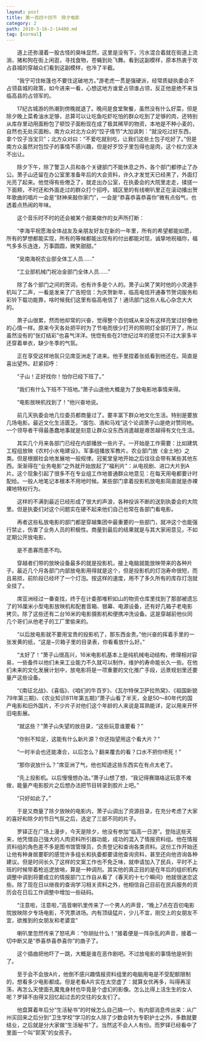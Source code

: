```yaml
---
layout: post
title: 第一百四十四节　除夕电影
category: 2
path: 2010-3-16-2-14400.md
tag: [normal]
---
```


　　道上还弥漫着一股古怪的臭味显然，这里是没有下，污水混合着就在街道上流淌，猪和狗在街上闲逛，寻找食物，苍蝇到处飞舞。看到这副模样，原本热衷于攻占县城的穿越众们看到这副模样，也冷了半截。

　　“我宁可住帐篷也不要住这破地方。”游老虎一贯是强硬派，经常质疑执委会不占领县城的政策，如今进来一看，心想这地方谁爱占领谁占领，反正他是绝不来当临高县的占领军的。

　　17纪古城游的热潮到傍晚就退了。晚间是食堂聚餐，虽然没有什么好菜，但是除夕晚上菜肴油水足够，总算可以让吃鱼吃虾吃怕的群众吃到了足够的肉，还特别从库存里动用面粉包了顿饺子面粉现在成了极其稀罕的物资，本地是不种小麦的，自然也无处买面粉。南方众对北方众的“饺子情节”大加讽刺：“就没吃过好东西，拿个饺子当宝贝”；北方众对曰：“不爱吃就别吃，让我们这些土包子吃好了。”但是南方众虽然对包饺子的事情不感兴趣，但是好歹饺子里包得也是肉，这个权力坚决不出让。

　　除夕下午，除了警卫人员和各个关键部门不能休息之外，各个部门都停止了办公。萧子山还留在办公室里准备年后的大会资料，许久才发觉天已经黑了，外面灯光亮了起来。他觉得有些倦乏了，就走出办公室，在执委会的大院里走走，揉搓一下面颊，不时还和外面走过的群众打个招呼。城区里的有线喇叭里正在滚动播出贺年歌曲的唱片一会是“财神来敲你家门”，一会是“恭喜恭喜恭喜你”微有点俗气，也透着点热闹的年味。

　　这个音乐时不时的还会被某个甜美做作的女声所打断：

　　“李海平祝愿海全体战友及亲朋友好友在新的一年里，所有的希望都能如愿，所有的梦想都能实现，所有的等候都能出现有的付出都能对现，诚挚地祝福你，福气多多乐连连，万事圆圆，微笑甜甜。”

　　“吴南海祝农业部全体工人员……”

　　“工业部机械门祝冶金部门全体人员……”

　　除了各个部门之间的贺词，也有许多是个人的。萧子山笑了笑时他的小灵通手机叫了二声，一看是发来了广告短信：为庆贺新年，临高电信开通春节贺词服务和彩铃下载功能靠，啥时候我们这里有临高电信了！通讯部门这些人私心杂念大大的。

　　萧子山很累，然而他却常的兴奋，觉得整个百仞城从来没有这样亮堂过好像他的心情一样。原来今天各处把平时为了节电而很少打开的照明灯全部打开了，所以虽然没有的“张灯结彩”也喜气洋洋。恍惚有些在21世纪过年的感觉只不过大家多半还穿着单衣，缺少冬季的气氛。

　　正在享受这样地氛只见席亚洲走了进来。他手里捏着张纸看到他还在。简直是喜出望外。赶紧招呼：

　　“子山！正好找你！怕你已经下班了。”

　　“我们有什么下班不下班地。”萧子山道他大概是为了放电影地事情来得。

　　“电影放映机找到了！”他兴奋地说。

　　前几天执委会地几位委员都商量过了。要丰富下群众地文化生活。特别是要放几场电影。最近文化生活匮乏。“面包、酒和马戏”这个论调萧子山是绝对赞同地。一个领导者干得最愚蠢地事就是刻意让群众没东西消遣越是艰苦越得有文化生活。

　　其实几个月来各部门已经在内部播放一些片子。一开始是工作需要：比如建筑工程组放映《农村小水电建设》。军事组播放军教片。农业部门放《金土地》之类。但是根据社会地发展地一般规律。冠冕堂皇地开始之后往往会带有某些其他东西。渐渐得在“业务电影”之外就开始放起了“福利片”：从电视剧、进口大片到A片。这个现象引起了很多不在专业组工作地普通群众地意见：在每天用电都要计时配给。一般人地笔记本根本不用地时候。某些部门拿着投影机放电影简直就是赤裸裸地特权行为。

　　这样的不满到最近已经形成了很大的声浪，各种投诉不断的送到执委会的大院里。但是执委们对这个问题实在硬不起来他们自己也常在各部门看电影。

　　再者这些私放电影的部门都是穿越集团中最重要的一些部门，就冲这个也能强行禁止，伤害了业务人员的积极性。商量到最后的结果就是与其大家闹意见，不如定期公开放电影，

　　是不患寡而患不均。

　　穿越者们带的放映设备最多的就是投影机，接上电脑就能放映带来的各种片子。最近几个月各部门内部放电影用得就是这个，但是投影机的灯泡寿命很短，而且易损，前阶段已经坏了一个灯泡。按这样的速度，用不了多久所有的库存灯泡就全挂了。

　　席亚洲经过一番查找，终于在计委那堆积如山的物资仓库里找到了那部被遗忘了的16厘米小型电影放映机和配套音箱、银幕、电源设备，还有好几箱子老电影拷贝。除了这些还有二台16米的电影摄影机和便携冲洗设备。这是穿越前他伙同几个哥们从他老子的工厂里偷来的。

　　“以后放电影就不要用宝贵的投影机了，那东西金贵。”他兴奋的挥着手里的一张发黄的纸，“这是~贝箱子里的目录表，你看看放什么好。”

　　“太好了！”萧子山很高兴，16米电影机基本上是纯机械电动结构，修理相对容易，一些备件以他们未来工业能力不久就可以制作，维护的寿命能长久一些。在他们未来的文化发展计划中，放电影将是一项重要的文化推广手段，远景规划里还要量产这些设备。

　　“《南征北战》、《喜临》、《咱们的牛百岁》、《瓦尔特保卫萨拉热窝》、《祖国新貌79年第三期》、《农业知识811年第五期》”萧子山看了半天，全是50～80年代的国产电影和旧外国片，不少片子对他们这个年龄的人来说是耳熟能详，足以用来开怀旧电影展。

　　“就这些？”萧子山失望的放目录，“这些玩意谁要看？”

　　“你别不知足，这能有什么新片源？你还指望用这个看大片？”

　　“一时半会也还能凑合，以后怎么？翻来覆去的看？口水不把你喷死！”

　　“那你说放什么？”席亚洲了气，他也知道这些东西实在有点太老了。

　　“先上投影机。以后慢慢想办法。”萧子山想了想，“我记得赛璐珞这玩意不难做，能量产电影胶片之后想办法把节目转录到胶片上吧。”

　　“只好如此了。”

　　于是又商量了除夕放映的电影内，萧子山调出了资源目录，在充分考虑了大家的喜好和除夕的节日气氛之后，选定了三部不同的片子。

　　罗铎正在广场上漫步，今天是除夕，他没有参加“临高一日游”。登陆这些天来，他凭借自己强大的人肉资料所引器功能，成功的混入了情报资料组。他在情报资料组的角色差不多是图书馆管理员，负责登记和查询各类资料。这份工作开始还让他有种身居要职的感觉许多组长和执委都要请他查询资料，甚至还向他咨询各种建议。但是时间长久了这样的文案工作也不免乏味，就申请加入了民兵，平时不上班的时候带着枪巡逻放哨，算是一种调剂。其实他的真正目的是在年后的组织机构调整中调到将要成立的情报部门工作自从看了《春天的十七个瞬间》他就很迷恋这些。除了现在日以继夜的查询学习相关资料之外，他相信自己目前在民兵服务的资历会在日后工作调整中增加一些砝码。

　　“注意啦，注意啦，”高音喇叭里传来了一个男人的声音，“晚上7点在百仞电影院放映除夕专场电影，不凭票进场。内有顶级猛片，少儿不宜，刚交上的女朋友不宜，欲推到的女朋友和老婆宜”

　　喇叭里忽然传来了怒吼声：“你胡扯什么！”接着便是一阵杂乱的声音，接着一切中断又是“恭喜恭喜恭喜你”的曲子了。

　　这个插曲把他吓了一跳，大概是谁在恶作剧吧。不过放电影的事情他是听到了。

　　至于会不会放A片，他倒不感兴趣情报资料组里的电脑用电是不受配额限制的，想看多少电影都成。但是老看A片实在太空虚了：就算女优再多，叫得再淫荡，再怎么天使面孔魔鬼身材也毕竟是个虚幻的影像。怎么比得上活生生的女人呢？罗铎不由得又回忆起过去的交往的女友们了。

　　他盘算着年后分“生活秘书”的时候怎么自己搞一个。有内部消息传出来：从广州买回来之后分到“卫生学校”学习的女人除了少数会转为专职护士之外，多数就要结业，之后就是分大家做“生活秘书”了。当然这不会人人有份。而罗铎已经看中了里面一个叫“郭芙”的女孩子。